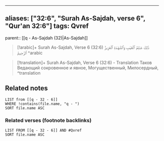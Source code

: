 
---
aliases: ["32:6", "Surah As-Sajdah, verse 6", "Qur'an 32:6"]
tags: Qvref
---

parent:: [[q - As-Sajdah (32)|As-Sajdah]]

> [!arabic]+ Surah As-Sajdah, Verse 6 (32:6)
> <span class="quran-arabic">ذَٰلِكَ عَـٰلِمُ ٱلْغَيْبِ وَٱلشَّهَـٰدَةِ ٱلْعَزِيزُ ٱلرَّحِيمُ</span>
^arabic

> [!translation]+ Surah As-Sajdah, Verse 6 (32:6) - Translation
> Таков Ведающий сокровенное и явное, Могущественный, Милосердный,
^translation



## Related notes
```dataview
LIST from [[q - 32 - 6]]
WHERE !contains(file.name, "q - ")
SORT file.name ASC
```

### Related verses (footnote backlinks)
```dataview
LIST FROM [[q - 32 - 6]] AND #Qvref
SORT file.name ASC
```

